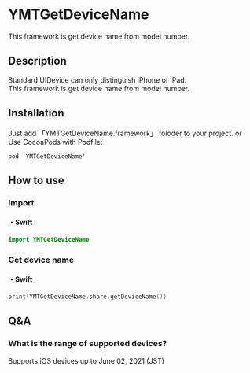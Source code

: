 # YMTGetDeviceName
This framework is get device name from model number.

## Description
Standard UIDevice can only distinguish iPhone or iPad.  
This framework is get device name from model number.

## Installation
Just add 「YMTGetDeviceName.framework」 foloder to your project.
or
Use CocoaPods with Podfile:

```
pod 'YMTGetDeviceName'
```
## How to use
### Import
#### ・Swift
```ViewController.swift
import YMTGetDeviceName
```

### Get device name
#### ・Swift
```ViewController.swift
print(YMTGetDeviceName.share.getDeviceName())
```

## Q&A
### What is the range of supported devices?
Supports iOS devices up to June 02, 2021 (JST)

